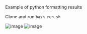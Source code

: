 Example of python formatting results

Clone and run `bash run.sh`

![image](https://github.com/kaddkaka/python-formatting-examples/assets/4508793/b8d2ff84-83e5-416a-9e1e-e02ff842166d)
![image](https://github.com/kaddkaka/python-formatting-examples/assets/4508793/db8d30ec-5155-4ba1-806b-e19da313eff1)
